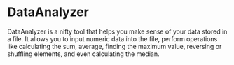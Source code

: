 # DataAnalyzer
DataAnalyzer is a nifty tool that helps you make sense of your data stored in a file. It allows you to input numeric data into the file, perform operations like calculating the sum, average, finding the maximum value, reversing or shuffling elements, and even calculating the median. 
